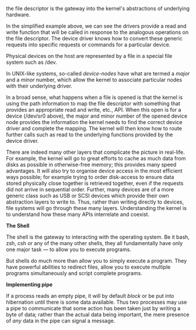  the file descriptor is the gateway into the kernel's abstractions of underlying hardware.

 

In the simplified example above, we can see the drivers provide a read and write function that will be called in response to the analogous operations on the file descriptor. The device driver knows how to convert these generic requests into specific requests or commands for a particular device.

 

Physical devices on the host are represented by a file in a special file system such as /dev. 

In UNIX-like systems, so-called *device-nodes* have what are termed a *major* and a *minor* number, which allow the kernel to associate particular nodes with their underlying driver. 

 

In a broad sense, what happens when a file is opened is that the kernel is using the path information to map the file descriptor with something that provides an appropriate read and write, etc., API. When this open is for a device (/dev/sr0 above), the major and minor number of the opened device node provides the information the kernel needs to find the correct device driver and complete the mapping. The kernel will then know how to route further calls such as read to the underlying functions provided by the device driver.

 

There are indeed many other layers that complicate the picture in real-life. For example, the kernel will go to great efforts to cache as much data from disks as possible in otherwise-free memory; this provides many speed advantages. It will also try to organise device access in the most efficient ways possible; for example trying to order disk-access to ensure data stored physically close together is retrieved together, even if the requests did not arrive in sequential order. Further, many devices are of a more generic class such as USB or SCSI devices which provide their own abstraction layers to write to. Thus, rather than writing directly to devices, file systems will go through these many layers. Understanding the kernel is to understand how these many APIs interrelate and coexist.

 

**The Shell**

The shell is the gateway to interacting with the operating system. Be it bash, zsh, csh or any of the many other shells, they all fundamentally have only one major task — to allow you to execute programs.

 

But shells do much more than allow you to simply execute a program. They have powerful abilities to redirect files, allow you to execute multiple programs simultaneously and script complete programs.

 

**Implementing pipe**

If a process reads an empty pipe, it will by default *block* or be put into hibernation until there is some data available. Thus two processes may use a pipe to communicate that some action has been taken just by writing a byte of data; rather than the actual data being important, the mere presence of *any* data in the pipe can signal a message. 